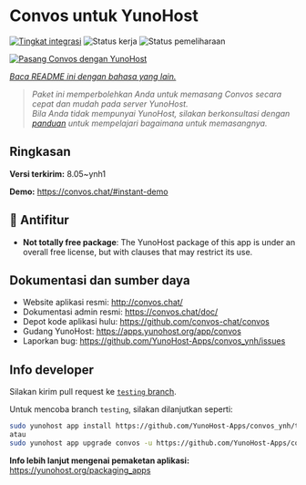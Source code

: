 <!--
N.B.: README ini dibuat secara otomatis oleh <https://github.com/YunoHost/apps/tree/master/tools/readme_generator>
Ini TIDAK boleh diedit dengan tangan.
-->

# Convos untuk YunoHost

[![Tingkat integrasi](https://dash.yunohost.org/integration/convos.svg)](https://ci-apps.yunohost.org/ci/apps/convos/) ![Status kerja](https://ci-apps.yunohost.org/ci/badges/convos.status.svg) ![Status pemeliharaan](https://ci-apps.yunohost.org/ci/badges/convos.maintain.svg)

[![Pasang Convos dengan YunoHost](https://install-app.yunohost.org/install-with-yunohost.svg)](https://install-app.yunohost.org/?app=convos)

*[Baca README ini dengan bahasa yang lain.](./ALL_README.md)*

> *Paket ini memperbolehkan Anda untuk memasang Convos secara cepat dan mudah pada server YunoHost.*  
> *Bila Anda tidak mempunyai YunoHost, silakan berkonsultasi dengan [panduan](https://yunohost.org/install) untuk mempelajari bagaimana untuk memasangnya.*

## Ringkasan



**Versi terkirim:** 8.05~ynh1

**Demo:** <https://convos.chat/#instant-demo>
## :red_circle: Antifitur

- **Not totally free package**: The YunoHost package of this app is under an overall free license, but with clauses that may restrict its use.

## Dokumentasi dan sumber daya

- Website aplikasi resmi: <http://convos.chat/>
- Dokumentasi admin resmi: <https://convos.chat/doc/>
- Depot kode aplikasi hulu: <https://github.com/convos-chat/convos>
- Gudang YunoHost: <https://apps.yunohost.org/app/convos>
- Laporkan bug: <https://github.com/YunoHost-Apps/convos_ynh/issues>

## Info developer

Silakan kirim pull request ke [`testing` branch](https://github.com/YunoHost-Apps/convos_ynh/tree/testing).

Untuk mencoba branch `testing`, silakan dilanjutkan seperti:

```bash
sudo yunohost app install https://github.com/YunoHost-Apps/convos_ynh/tree/testing --debug
atau
sudo yunohost app upgrade convos -u https://github.com/YunoHost-Apps/convos_ynh/tree/testing --debug
```

**Info lebih lanjut mengenai pemaketan aplikasi:** <https://yunohost.org/packaging_apps>
